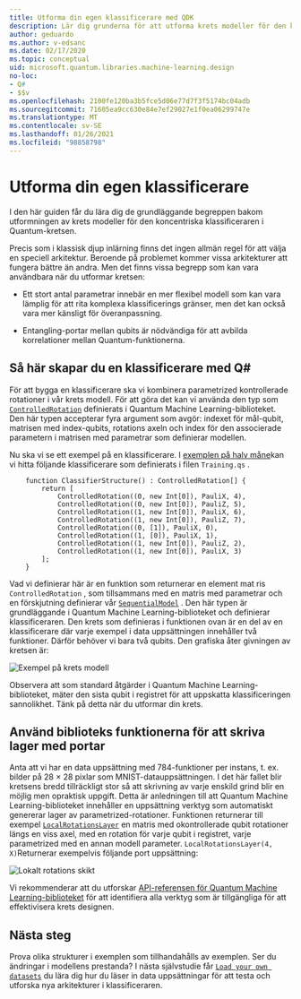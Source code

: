 ```yaml
---
title: Utforma din egen klassificerare med QDK
description: Lär dig grunderna för att utforma krets modeller för den koncentriska klassificeraren i Quantum-kretsen.
author: geduardo
ms.author: v-edsanc
ms.date: 02/17/2020
ms.topic: conceptual
uid: microsoft.quantum.libraries.machine-learning.design
no-loc:
- Q#
- $$v
ms.openlocfilehash: 2100fe120ba3b5fce5d06e77d7f3f5174bc04adb
ms.sourcegitcommit: 71605ea9cc630e84e7ef29027e1f0ea06299747e
ms.translationtype: MT
ms.contentlocale: sv-SE
ms.lasthandoff: 01/26/2021
ms.locfileid: "98858798"
---
```

# <a name="design-your-own-classifier"></a>Utforma din egen klassificerare

I den här guiden får du lära dig de grundläggande begreppen bakom utformningen av krets modeller för den koncentriska klassificeraren i Quantum-kretsen.

Precis som i klassisk djup inlärning finns det ingen allmän regel för att välja en speciell arkitektur. Beroende på problemet kommer vissa arkitekturer att fungera bättre än andra. Men det finns vissa begrepp som kan vara användbara när du utformar kretsen:

- Ett stort antal parametrar innebär en mer flexibel modell som kan vara lämplig för att rita komplexa klassificerings gränser, men det kan också vara mer känsligt för överanpassning.

- Entangling-portar mellan qubits är nödvändiga för att avbilda korrelationer mellan Quantum-funktionerna.

## <a name="how-to-build-a-classifier-with-q"></a>Så här skapar du en klassificerare med Q\#

För att bygga en klassificerare ska vi kombinera parametrized kontrollerade rotationer i vår krets modell. För att göra det kan vi använda den typ som [`ControlledRotation`](xref:Microsoft.Quantum.MachineLearning.ControlledRotation) definierats i Quantum Machine Learning-biblioteket. Den här typen accepterar fyra argument som avgör: indexet för mål-qubit, matrisen med index-qubits, rotations axeln och index för den associerade parametern i matrisen med parametrar som definierar modellen.

Nu ska vi se ett exempel på en klassificerare. I [exemplen på halv måne](https://github.com/microsoft/Quantum/tree/main/samples/machine-learning/half-moons)kan vi hitta följande klassificerare som definierats i filen `Training.qs` .

```qsharp
    function ClassifierStructure() : ControlledRotation[] {
        return [
            ControlledRotation((0, new Int[0]), PauliX, 4),
            ControlledRotation((0, new Int[0]), PauliZ, 5),
            ControlledRotation((1, new Int[0]), PauliX, 6),
            ControlledRotation((1, new Int[0]), PauliZ, 7),
            ControlledRotation((0, [1]), PauliX, 0),
            ControlledRotation((1, [0]), PauliX, 1),
            ControlledRotation((1, new Int[0]), PauliZ, 2),
            ControlledRotation((1, new Int[0]), PauliX, 3)
        ];
    }
 ```

Vad vi definierar här är en funktion som returnerar en element mat ris `ControlledRotation` , som tillsammans med en matris med parametrar och en förskjutning definierar vår [`SequentialModel`](xref:Microsoft.Quantum.MachineLearning.SequentialModel) . Den här typen är grundläggande i Quantum Machine Learning-biblioteket och definierar klassificeraren. Den krets som definieras i funktionen ovan är en del av en klassificerare där varje exempel i data uppsättningen innehåller två funktioner. Därför behöver vi bara två qubits. Den grafiska åter givningen av kretsen är:

 ![Exempel på krets modell](~/media/circuit_model_1.PNG)

Observera att som standard åtgärder i Quantum Machine Learning-biblioteket, mäter den sista qubit i registret för att uppskatta klassificeringen sannolikhet. Tänk på detta när du utformar din krets.

## <a name="use-the-library-functions-to-write-layers-of-gates"></a>Använd biblioteks funktionerna för att skriva lager med portar

Anta att vi har en data uppsättning med 784-funktioner per instans, t. ex. bilder på 28 × 28 pixlar som MNIST-datauppsättningen. I det här fallet blir kretsens bredd tillräckligt stor så att skrivning av varje enskild grind blir en möjlig men opraktisk uppgift. Detta är anledningen till att Quantum Machine Learning-biblioteket innehåller en uppsättning verktyg som automatiskt genererar lager av parametrized-rotationer. Funktionen returnerar till exempel [`LocalRotationsLayer`](xref:Microsoft.Quantum.MachineLearning.LocalRotationsLayer) en matris med okontrollerade qubit rotationer längs en viss axel, med en rotation för varje qubit i registret, varje parametrized med en annan modell parameter. `LocalRotationsLayer(4, X)`Returnerar exempelvis följande port uppsättning:

 ![Lokalt rotations skikt](~/media/local_rotations_layer.PNG)

Vi rekommenderar att du utforskar [API-referensen för Quantum Machine Learning-biblioteket](xref:Microsoft.Quantum.MachineLearning) för att identifiera alla verktyg som är tillgängliga för att effektivisera krets designen.

## <a name="next-steps"></a>Nästa steg

 Prova olika strukturer i exemplen som tillhandahålls av exemplen. Ser du ändringar i modellens prestanda? I nästa självstudie får [`Load your own datasets`](xref:microsoft.quantum.libraries.machine-learning.load) du lära dig hur du läser in data uppsättningar för att testa och utforska nya arkitekturer i klassificeraren.
